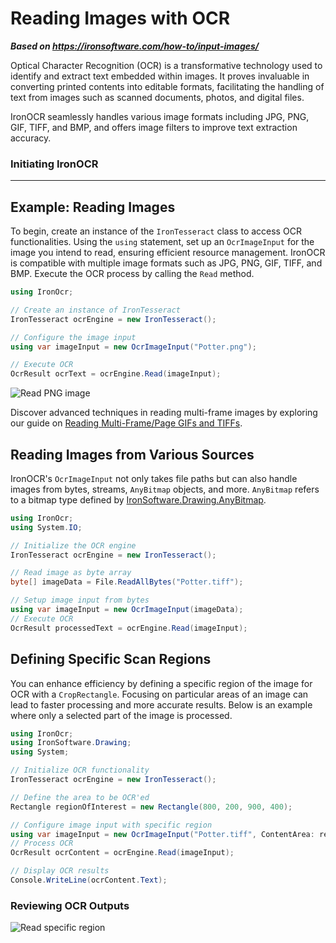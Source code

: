 # Reading Images with OCR

***Based on <https://ironsoftware.com/how-to/input-images/>***


Optical Character Recognition (OCR) is a transformative technology used to identify and extract text embedded within images. It proves invaluable in converting printed contents into editable formats, facilitating the handling of text from images such as scanned documents, photos, and digital files.

IronOCR seamlessly handles various image formats including JPG, PNG, GIF, TIFF, and BMP, and offers image filters to improve text extraction accuracy.

### Initiating IronOCR

---

## Example: Reading Images

To begin, create an instance of the `IronTesseract` class to access OCR functionalities. Using the `using` statement, set up an `OcrImageInput` for the image you intend to read, ensuring efficient resource management. IronOCR is compatible with multiple image formats such as JPG, PNG, GIF, TIFF, and BMP. Execute the OCR process by calling the `Read` method.

```cs
using IronOcr;

// Create an instance of IronTesseract
IronTesseract ocrEngine = new IronTesseract();

// Configure the image input
using var imageInput = new OcrImageInput("Potter.png");

// Execute OCR
OcrResult ocrText = ocrEngine.Read(imageInput);
```

<div class="content-img-align-center">
    <div class="center-image-wrapper">
         <img src="https://ironsoftware.com/static-assets/ocr/how-to/input-images/read-png.webp" alt="Read PNG image" class="img-responsive add-shadow">
    </div>
</div>

Discover advanced techniques in reading multi-frame images by exploring our guide on [Reading Multi-Frame/Page GIFs and TIFFs](https://ironsoftware.com/csharp/ocr/how-to/input-tiff-gif/).

## Reading Images from Various Sources

IronOCR's `OcrImageInput` not only takes file paths but can also handle images from bytes, streams, `AnyBitmap` objects, and more. `AnyBitmap` refers to a bitmap type defined by [IronSoftware.Drawing.AnyBitmap](https://ironsoftware.com/open-source/csharp/drawing/examples/bitmap-to-stream/).

```cs
using IronOcr;
using System.IO;

// Initialize the OCR engine
IronTesseract ocrEngine = new IronTesseract();

// Read image as byte array
byte[] imageData = File.ReadAllBytes("Potter.tiff");

// Setup image input from bytes
using var imageInput = new OcrImageInput(imageData);
// Execute OCR
OcrResult processedText = ocrEngine.Read(imageInput);
```

## Defining Specific Scan Regions

You can enhance efficiency by defining a specific region of the image for OCR with a `CropRectangle`. Focusing on particular areas of an image can lead to faster processing and more accurate results. Below is an example where only a selected part of the image is processed.

```cs
using IronOcr;
using IronSoftware.Drawing;
using System;

// Initialize OCR functionality
IronTesseract ocrEngine = new IronTesseract();

// Define the area to be OCR'ed
Rectangle regionOfInterest = new Rectangle(800, 200, 900, 400);

// Configure image input with specific region
using var imageInput = new OcrImageInput("Potter.tiff", ContentArea: regionOfInterest);
// Process OCR
OcrResult ocrContent = ocrEngine.Read(imageInput);

// Display OCR results
Console.WriteLine(ocrContent.Text);
```

### Reviewing OCR Outputs

<div class="content-img-align-center">
    <div class="center-image-wrapper">
         <img src="https://ironsoftware.com/static-assets/ocr/how-to/input-images/read-specific-region.webp" alt="Read specific region" class="img-responsive add-shadow">
    </div>
</div>